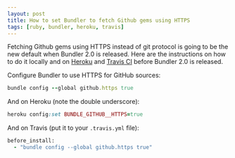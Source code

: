 ```yaml
---
layout: post
title: How to set Bundler to fetch Github gems using HTTPS
tags: [ruby, bundler, heroku, travis]
---
```


Fetching Github gems using HTTPS instead of git protocol is going to be the new default when Bundler 2.0 is released. Here are the instructions on how to do it locally and on [Heroku](https://www.heroku.com/) and [Travis CI](https://travis-ci.com/) before Bundler 2.0 is released.

Configure Bundler to use HTTPS for GitHub sources:

```ruby
bundle config --global github.https true
```

And on Heroku (note the double underscore):

```ruby
heroku config:set BUNDLE_GITHUB__HTTPS=true
```

And on Travis (put it to your `.travis.yml` file):

```ruby
before_install:
  - "bundle config --global github.https true"
```

